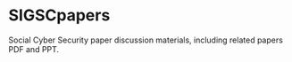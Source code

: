# SIGSCpapers
Social Cyber Security paper discussion materials, including related papers PDF and PPT.
